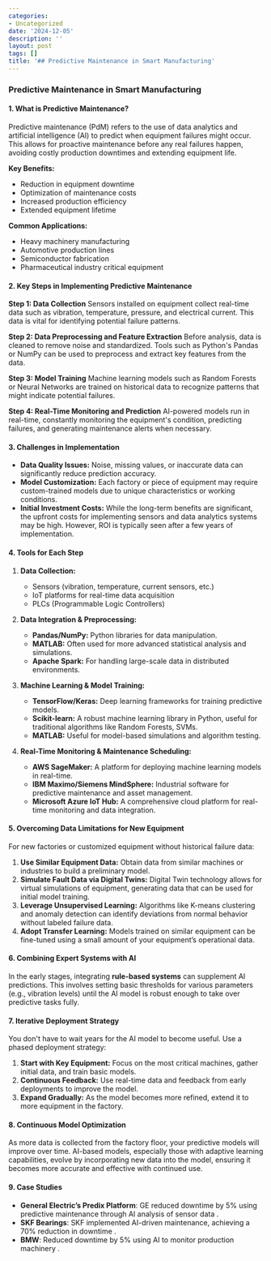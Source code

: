```yaml
---
categories:
- Uncategorized
date: '2024-12-05'
description: ''
layout: post
tags: []
title: '## Predictive Maintenance in Smart Manufacturing'
---
```


### Predictive Maintenance in Smart Manufacturing

#### **1. What is Predictive Maintenance?**

Predictive maintenance (PdM) refers to the use of data analytics and artificial intelligence (AI) to predict when equipment failures might occur. This allows for proactive maintenance before any real failures happen, avoiding costly production downtimes and extending equipment life.

**Key Benefits:**

- Reduction in equipment downtime
- Optimization of maintenance costs
- Increased production efficiency
- Extended equipment lifetime

**Common Applications:**

- Heavy machinery manufacturing
- Automotive production lines
- Semiconductor fabrication
- Pharmaceutical industry critical equipment

#### **2. Key Steps in Implementing Predictive Maintenance**

**Step 1: Data Collection**
Sensors installed on equipment collect real-time data such as vibration, temperature, pressure, and electrical current. This data is vital for identifying potential failure patterns.

**Step 2: Data Preprocessing and Feature Extraction**
Before analysis, data is cleaned to remove noise and standardized. Tools such as Python's Pandas or NumPy can be used to preprocess and extract key features from the data.

**Step 3: Model Training**
Machine learning models such as Random Forests or Neural Networks are trained on historical data to recognize patterns that might indicate potential failures.

**Step 4: Real-Time Monitoring and Prediction**
AI-powered models run in real-time, constantly monitoring the equipment's condition, predicting failures, and generating maintenance alerts when necessary.

#### **3. Challenges in Implementation**

- **Data Quality Issues:** Noise, missing values, or inaccurate data can significantly reduce prediction accuracy.
- **Model Customization:** Each factory or piece of equipment may require custom-trained models due to unique characteristics or working conditions.
- **Initial Investment Costs:** While the long-term benefits are significant, the upfront costs for implementing sensors and data analytics systems may be high. However, ROI is typically seen after a few years of implementation.

#### **4. Tools for Each Step**

1. **Data Collection:**

   - Sensors (vibration, temperature, current sensors, etc.)
   - IoT platforms for real-time data acquisition
   - PLCs (Programmable Logic Controllers)
2. **Data Integration & Preprocessing:**

   - **Pandas/NumPy:** Python libraries for data manipulation.
   - **MATLAB:** Often used for more advanced statistical analysis and simulations.
   - **Apache Spark:** For handling large-scale data in distributed environments.
3. **Machine Learning & Model Training:**

   - **TensorFlow/Keras:** Deep learning frameworks for training predictive models.
   - **Scikit-learn:** A robust machine learning library in Python, useful for traditional algorithms like Random Forests, SVMs.
   - **MATLAB:** Useful for model-based simulations and algorithm testing.
4. **Real-Time Monitoring & Maintenance Scheduling:**

   - **AWS SageMaker:** A platform for deploying machine learning models in real-time.
   - **IBM Maximo/Siemens MindSphere:** Industrial software for predictive maintenance and asset management.
   - **Microsoft Azure IoT Hub:** A comprehensive cloud platform for real-time monitoring and data integration.

#### **5. Overcoming Data Limitations for New Equipment**

For new factories or customized equipment without historical failure data:

1. **Use Similar Equipment Data:** Obtain data from similar machines or industries to build a preliminary model.
2. **Simulate Fault Data via Digital Twins:** Digital Twin technology allows for virtual simulations of equipment, generating data that can be used for initial model training.
3. **Leverage Unsupervised Learning:** Algorithms like K-means clustering and anomaly detection can identify deviations from normal behavior without labeled failure data.
4. **Adopt Transfer Learning:** Models trained on similar equipment can be fine-tuned using a small amount of your equipment’s operational data.

#### **6. Combining Expert Systems with AI**

In the early stages, integrating **rule-based systems** can supplement AI predictions. This involves setting basic thresholds for various parameters (e.g., vibration levels) until the AI model is robust enough to take over predictive tasks fully.

#### **7. Iterative Deployment Strategy**

You don't have to wait years for the AI model to become useful. Use a phased deployment strategy:

1. **Start with Key Equipment:** Focus on the most critical machines, gather initial data, and train basic models.
2. **Continuous Feedback:** Use real-time data and feedback from early deployments to improve the model.
3. **Expand Gradually:** As the model becomes more refined, extend it to more equipment in the factory.

#### **8. Continuous Model Optimization**

As more data is collected from the factory floor, your predictive models will improve over time. AI-based models, especially those with adaptive learning capabilities, evolve by incorporating new data into the model, ensuring it becomes more accurate and effective with continued use.

#### **9. Case Studies**

- **General Electric’s Predix Platform**: GE reduced downtime by 5% using predictive maintenance through AI analysis of sensor data .
- **SKF Bearings**: SKF implemented AI-driven maintenance, achieving a 70% reduction in downtime .
- **BMW**: Reduced downtime by 5% using AI to monitor production machinery .
